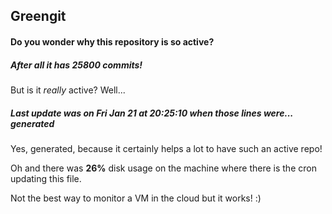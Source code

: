 ## Greengit

#### Do you wonder why this repository is so active?

##### After all it has 25800 commits!

But is it *really* active? Well...

##### Last update was on Fri Jan 21 at 20:25:10 when those lines were... generated

Yes, generated, because it certainly helps a lot to have such an active repo!

Oh and there was **26%** disk usage on the machine
where there is the cron updating this file.

Not the best way to monitor a VM in the cloud but it works! :)
